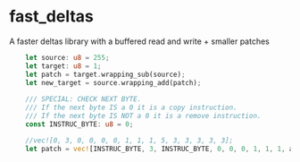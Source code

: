 # fast_deltas
A faster deltas library with a buffered read and write + smaller patches

```rust
    let source: u8 = 255;
    let target: u8 = 1;
    let patch = target.wrapping_sub(source);
    let new_target = source.wrapping_add(patch);
    
    /// SPECIAL: CHECK NEXT BYTE.   
    /// If the next byte IS a 0 it is a copy instruction.
    /// If the next byte IS NOT a 0 it is a remove instruction.
    const INSTRUC_BYTE: u8 = 0;

    //vec![0, 3, 0, 0, 0, 0, 1, 1, 1, 5, 3, 3, 3, 3, 3];
    let patch = vec![INSTRUC_BYTE, 3, INSTRUC_BYTE, 0, 0, 0, 1, 1, 1, add_instruction_len, 3, 3, 3, 3, 3];
```